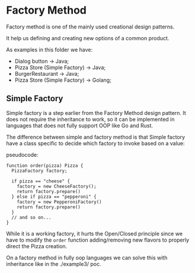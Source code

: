 # Factory Method

Factory method is one of the mainly used creational design patterns.

It help us defining and creating new options of a common product.

As examples in this folder we have:

- Dialog button -> Java;
- Pizza Store (Simple Factory) -> Java;
- BurgerRestaurant -> Java;
- Pizza Store (Simple Factory) -> Golang;

## Simple Factory

Simple factory is a step earlier from the Factory Method design pattern.
It does not require the inheritance to work, so it can be implemented
in languages that does not fully support OOP like Go and Rust.

The difference between simple and factory method is that Simple factory
have a class specific to decide which factory to invoke based on
a value:

pseudocode:


```
function order(pizza) Pizza {
  PizzaFactory factory;

  if pizza == "cheese" {
    factory = new CheeseFactory();
    return factory.prepare()
  } else if pizza == "pepperoni" {
    factory = new PepperoniFactory()
    return factory.prepare()
  }
  // and so on...
}
```

While it is a working factory, it hurts the Open/Closed principle
since we have to modify the `order` function adding/removing
new flavors to properly direct the Pizza creation.

On a factory method in fully oop languages we can solve this
with inheritance like in the ./example3/ poc.

